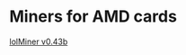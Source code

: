 # Miners for AMD cards #

[lolMiner v0.43b](https://github.com/altpool/miners-amd/releases/tag/0.43b)

